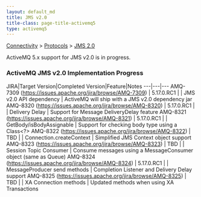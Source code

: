 ```yaml
---
layout: default_md
title: JMS v2.0
title-class: page-title-activemq5
type: activemq5
---
```


[Connectivity](connectivity) > [Protocols](protocols) > [JMS 2.0](jms2)

ActiveMQ 5.x support for JMS v2.0 is in progress.

### ActiveMQ JMS v2.0 Implementation Progress 

JIRA|Target Version|Completed Version|Feature|Notes
---|---|---
AMQ-7309 (https://issues.apache.org/jira/browse/AMQ-7309) | 5.17.0.RC1 | | JMS v2.0 API dependency | ActiveMQ will ship with a JMS v2.0 dependency jar
AMQ-8320 (https://issues.apache.org/jira/browse/AMQ-8320) | 5.17.0.RC1 | | Delivery Delay | Support for Message DeliveryDelay feature
AMQ-8321 (https://issues.apache.org/jira/browse/AMQ-8321) | 5.17.0.RC1 | | GetBody/isBodyAssignable | Support for checking body type using a Class<?>
AMQ-8322 (https://issues.apache.org/jira/browse/AMQ-8322) | TBD | | Connection.createContext | Simplified JMS Context object support
AMQ-8323 (https://issues.apache.org/jira/browse/AMQ-8323) | TBD | | Session Topic Consumer | Consume messages using a MessageConsumer object (same as Queue)
AMQ-8324 (https://issues.apache.org/jira/browse/AMQ-8324) | 5.17.0.RC1 | | MessageProducer send methods | Completion Listener and Delivery Delay support
AMQ-8325 (https://issues.apache.org/jira/browse/AMQ-8325) | TBD | | XA Connection methods | Updated methods when using XA Transactions



